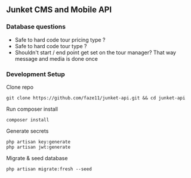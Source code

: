 ## Junket CMS and Mobile API

### Database questions
- Safe to hard code tour pricing type ?
- Safe to hard code tour type ?
- Shouldn't start / end point get set on the tour manager?  That way message and media is done once


### Development Setup

Clone repo
```
git clone https://github.com/faze11/junket-api.git && cd junket-api
```

Run composer install
```
composer install
```

Generate secrets
```
php artisan key:generate
php artisan jwt:generate
```

Migrate & seed database
```
php artisan migrate:fresh --seed
```
